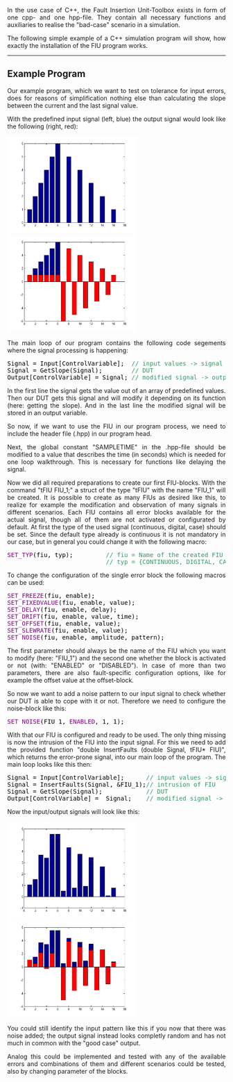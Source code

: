 <p style="text-align: justify;">In the use case of C++, the Fault Insertion Unit-Toolbox exists in form of one cpp- and one hpp-file. They contain all necessary functions and auxiliaries to realise the "bad-case" scenario in a simulation.</p>
<p style="text-align: justify;">The following simple example of a C++ simulation program will show, how exactly the installation of the FIU program works.</p>


<hr />

<h2 style="text-align: justify;"><strong>Example Program
</strong></h2>
<p style="text-align: justify;">Our example program, which we want to test on tolerance for input errors, does  for reasons of simplification nothing else than calculating the slope between the current and the last signal value.</p>
<p style="text-align: justify;">With the predefined input signal (left, blue) the output signal would look like the following (right, red):</p>

<p style="text-align: justify;"><a href="./images/Input.png"><img class="alignnone wp-image-77" src="./images/Input.png" alt="Input" width="299" height="224" /></a> <a href="./images/Output.png"><img class="alignnone wp-image-79" src="./images/Output.png" alt="Output" width="299" height="224" /></a></p>

<p style="text-align: justify;">The main loop of our program contains the following code segements where the signal processing is happening:</p>

<pre><span style="color: #000000;">Signal = Input[ControlVariable];  <span style="color: #339966;">// input values -&gt; signal</span>
Signal = GetSlope(Signal);        <span style="color: #339966;">// DUT</span>
Output[ControlVariable] = Signal; <span style="color: #339966;">// modified signal -&gt; output</span>
</span></pre>
<p style="text-align: justify;">In the first line the signal gets the value out of an array of predefined values. Then our DUT gets this signal and will modify it depending on its function (here: getting the slope). And in the last line the modified signal will be stored in an output variable.</p>
<p style="text-align: justify;">So now, if we want to use the FIU in our program process, we need to include the header file (.hpp) in our program head.</p>
<p style="text-align: justify;">Next, the global constant "SAMPLETIME" in the .hpp-file should be modified to a value that describes the time (in seconds) which is needed for one loop walkthrough. This is necessary for functions like delaying the signal.</p>
<p style="text-align: justify;">Now we did all required preparations to create our first FIU-blocks. With the command "tFIU FIU_1;" a struct of the type "tFIU" with the name "FIU_1" will be created. It is possible to create as many FIUs as desired like this, to realize for example the modification and observation of many signals in different scenarios. Each FIU contains all error blocks available for the actual signal, though all of them are not activated or configurated by default. At first the type of the used signal (continuous, digital, case) should be set. Since the default type already is continuous it is not mandatory in our case, but in general you could change it with the following macro:</p>

<pre><span style="color: #000000;"><span style="color: #800080;">SET_TYP</span>(fiu, typ);         <span style="color: #339966;">// fiu = Name of the created FIU
                           // typ = {CONTINUOUS, DIGITAL, CASE}</span></span></pre>
<p style="text-align: justify;">To change the configuration of the single error block the following macros can be used:</p>

<pre><span style="color: #000000;"><span style="color: #800080;">SET_FREEZE</span>(fiu, enable);
<span style="color: #800080;">SET_FIXEDVALUE</span>(fiu, enable, value);
<span style="color: #800080;">SET_DELAY</span>(fiu, enable, delay);
<span style="color: #800080;">SET_DRIFT</span>(fiu, enable, value, time);
<span style="color: #800080;">SET_OFFSET</span>(fiu, enable, value);
<span style="color: #800080;">SET_SLEWRATE</span>(fiu, enable, value);
<span style="color: #800080;">SET_NOISE</span>(fiu, enable, amplitude, pattern);</span></pre>
<p style="text-align: justify;">The first parameter should always be the name of the FIU which you want to modify (here: "FIU_1") and the second one whether the block is activated or not (with: "ENABLED" or "DISABLED"). In case of more than two parameters, there are also fault-specific configuration options, like for example the offset value at the offset-block.</p>
<p style="text-align: justify;">So now we want to add a noise pattern to our input signal to check whether our DUT is able to cope with it or not. Therefore we need to configure the noise-block like this:</p>

<pre><span style="color: #800080;">SET_NOISE</span><span style="color: #000000;">(FIU_1,</span> <span style="color: #800080;">ENABLED</span><span style="color: #000000;">, 1, 1);</span></pre>
<p style="text-align: justify;">With that our FIU is configured and ready to be used. The only thing missing is now the intrusion of the FIU into the input signal. For this we need to add the provided function "double InsertFaults (double Signal, tFIU* FIU)", which returns the error-prone signal, into our main loop of the program. The main loop looks like this then:</p>

<pre><span style="color: #000000;">Signal = Input[ControlVariable];      <span style="color: #339966;">// input values -&gt; signal</span>
Signal = InsertFaults(Signal, &amp;FIU_1);<span style="color: #339966;">// intrusion of FIU</span>
Signal = GetSlope(Signal);            <span style="color: #339966;">// DUT</span>
Output[ControlVariable] =  Signal;    <span style="color: #339966;">// modified signal -&gt; output</span>
</span></pre>
<p style="text-align: justify;">Now the input/output signals will look like this:</p>
<p style="text-align: justify;"><a href="./images/InputWithFaults.png"><img class="wp-image-78 alignnone" src="./images/InputWithFaults.png" alt="InputWithFaults" width="299" height="224" /></a><a href="./images/OutputWithFaults.png"><img class="wp-image-80 alignnone" src="./images/OutputWithFaults.png" alt="OutputWithFaults" width="299" height="224" /></a></p>
<p style="text-align: justify;">You could still identify the input pattern like this if you now that there was noise added; the output signal instead looks completly random and has not much in common with the "good case" output.</p>
<p style="text-align: justify;">Analog this could be implemented and tested with any of the available errors and combinations of them and different scenarios could be tested, also by changing parameter of the blocks.</p>
